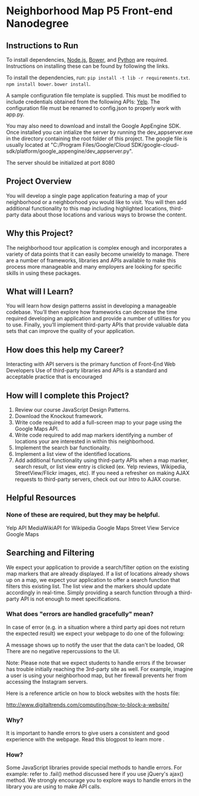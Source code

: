 # Neighborhood Map P5 Front-end Nanodegree

## Instructions to Run

To install dependencies, [Node.js](https://docs.npmjs.com/getting-started/installing-node), [Bower](http://bower.io/#install-bower), and [Python](https://www.python.org/downloads/) are required. Instructions on installing these can be found by following the links.

To install the dependencies, run:
`pip install -t lib -r requirements.txt`.
`npm install bower`.
`bower install`.

A sample configuration file template is supplied. This must be modified to include credentials obtained from the following APIs: [Yelp](https://www.yelp.com/developers/documentation/v2/search_api). The configuration file must be renamed to config.json to properly work with app.py.

You may also need to download and install the Google AppEngine SDK. Once installed you can intialize the server by running the dev_appserver.exe in the directory containing the root folder of this project. The google file is usually located at "C:/Program Files/Google/Cloud SDK/google-cloud-sdk/platform/google_appengine/dev_appserver.py".

The server should be initialized at port 8080

## Project Overview

You will develop a single page application featuring a map of your neighborhood or a neighborhood you would like to visit. You will then add additional functionality to this map including highlighted locations, third-party data about those locations and various ways to browse the content.

## Why this Project?

The neighborhood tour application is complex enough and incorporates a variety of data points that it can easily become unwieldy to manage. There are a number of frameworks, libraries and APIs available to make this process more manageable and many employers are looking for specific skills in using these packages.

## What will I Learn?

You will learn how design patterns assist in developing a manageable codebase. You’ll then explore how frameworks can decrease the time required developing an application and provide a number of utilities for you to use. Finally, you’ll implement third-party APIs that provide valuable data sets that can improve the quality of your application.

## How does this help my Career?

Interacting with API servers is the primary function of Front-End Web Developers
Use of third-party libraries and APIs is a standard and acceptable practice that is encouraged

## How will I complete this Project?

1. Review our course JavaScript Design Patterns.
2. Download the Knockout framework.
3. Write code required to add a full-screen map to your page using the Google Maps API.
4. Write code required to add map markers identifying a number of locations your are interested in within this neighborhood.
5. Implement the search bar functionality.
6. Implement a list view of the identified locations.
7. Add additional functionality using third-party APIs when a map marker, search result, or list view entry is clicked (ex. Yelp reviews, Wikipedia, StreetView/Flickr images, etc). If you need a refresher on making AJAX requests to third-party servers, check out our Intro to AJAX course.

## Helpful Resources

### None of these are required, but they may be helpful.

Yelp API
MediaWikiAPI for Wikipedia
Google Maps Street View Service
Google Maps


## Searching and Filtering

We expect your application to provide a search/filter option on the existing map markers that are already displayed. If a list of locations already shows up on a map, we expect your application to offer a search function that filters this existing list. The list view and the markers should update accordingly in real-time. Simply providing a search function through a third-party API is not enough to meet specifications.

### What does "errors are handled gracefully" mean?

In case of error (e.g. in a situation where a third party api does not return the expected result) we expect your webpage to do one of the following:

A message shows up to notify the user that the data can't be loaded, OR There are no negative repercussions to the UI.

Note: Please note that we expect students to handle errors if the browser has trouble initially reaching the 3rd-party site as well. For example, imagine a user is using your neighborhood map, but her firewall prevents her from accessing the Instagram servers.

Here is a reference article on how to block websites with the hosts file:

http://www.digitaltrends.com/computing/how-to-block-a-website/

### Why?

It is important to handle errors to give users a consistent and good experience with the webpage. Read this blogpost to learn more .

### How?

Some JavaScript libraries provide special methods to handle errors. For example: refer to .fail() method discussed here if you use jQuery's ajax() method. We strongly encourage you to explore ways to handle errors in the library you are using to make API calls.